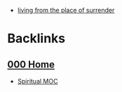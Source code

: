 - [living from the place of surrender](<living from the place of surrender.md>)

# Backlinks
## [000 Home](<000 Home.md>)
- [Spiritual MOC](<Spiritual MOC.md>)

